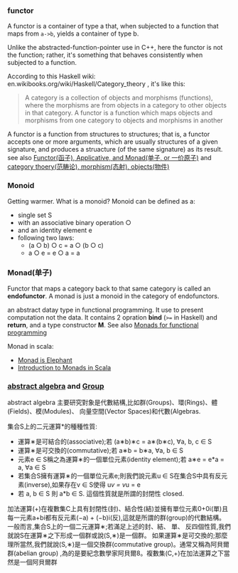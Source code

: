 ### functor
A functor is a container of type a that, when subjected to a function that maps from `a->b`, yields a container of type b.

Unlike the abstracted-function-pointer use in C++, here the functor is not the function; rather, it's something that behaves 
consistently when subjected to a function.

According to this Haskell wiki: en.wikibooks.org/wiki/Haskell/Category_theory , it's like this: 
> A category is a collection of objects and morphisms (functions), where the morphisms are from objects in a category to other objects in that category. A functor is a function which maps objects and morphisms from one category to objects and morphisms in another

A functor is a function from structures to structures; that is, a functor accepts one or more arguments, which are usually 
structures of a given signature, and produces a struacture (of the same signature) as its result. see also [Functor(函子), 
Applicative, and Monad(单子, or 一价原子)](http://adit.io/posts/2013-04-17-functors,_applicatives,_and_monads_in_pictures.html) 
and [category thoery(范畴论), morphism(态射), objects(物件)](http://zh.wikipedia.org/wiki/%E8%8C%83%E7%95%B4%E8%AE%BA)

### Monoid
Getting warmer. What is a monoid?
Monoid can be defined as a:

* single set S 
* with an associative binary operation ○
* and an identity element e
* following two laws:
    * (a ○ b) ○ c = a ○ (b ○ c)
    * a ○ e = e ○ a = a
 
### Monad(单子)
Functor that maps a category back to that same category is called an **endofunctor**. A monad is just a monoid in the category of endofunctors.

an abstract datay type in functional programming. It use to present computation not the data. It contains 2 opration **bind** (```>=``` in Haskell) and **return**, and a type constructor **M**. See also [Monads for functional programming](http://homepages.inf.ed.ac.uk/wadler/papers/marktoberdorf/baastad.pdf)

Monad in scala:
* [Monad is Elephant](http://james-iry.blogspot.com/2007/09/monads-are-elephants-part-1.html)
* [Introduction to Monads in Scala](http://www.slideshare.net/stasimus/introduction-to-monads-in-scala-1)


### [abstract algebra](http://w3.math.sinica.edu.tw/math_media/d362/36204.pdf) and [Group](http://math.ntnu.edu.tw/~li/algebra-html/node4.html)
abstract algebra 主要研究對象是代數結構,比如群(Groups)、環(Rings)、體(Fields)、模(Modules)、 向量空間(Vector Spaces)和代數(Algebras.

集合S上的二元運算*的種種性質:
* 運算∗是可結合的(associative);若
  (a∗b)∗c = a∗(b∗c), ∀a, b, c ∈ S
* 運算∗是可交換的(commutative);若
  a∗b = b∗a, ∀a, b ∈ S
* 元素e ∈ S稱之為運算∗的一個單位元素(identity element);若
  a∗e = e*a = a, ∀a ∈ S
* 若集合S擁有運算∗的一個單位元素e;則我們說元素u ∈ S在集合S中具有反元素(inverse),如果存在v ∈ S使得
  u*v = v*u = e
* 若 a, b ∈ S 則 a*b ∈ S. 這個性質就是所謂的封閉性 closed.

加法運算(+)在複數集C上具有封閉性(封)、結合性(結)並擁有單位元素0+0i(單)且每一元素a+bi都有反元素(−a) + (−b)i(反),這就是所謂的群(group)的代數結構。一般而言,集合S上的一個二元運算∗;若滿足上述的封、結、 單、 反四個性質,我們就說S在運算∗之下形成一個群或說(S,∗)是一個群。 如果運算∗是可交換的;那麼理所當然,我們就說(S,∗)是一個交換群(commutative group)。通常又稱為阿貝爾群(abelian group) ,為的是要紀念數學家阿貝爾8。複數集(C,+)在加法運算之下當然是一個阿貝爾群

